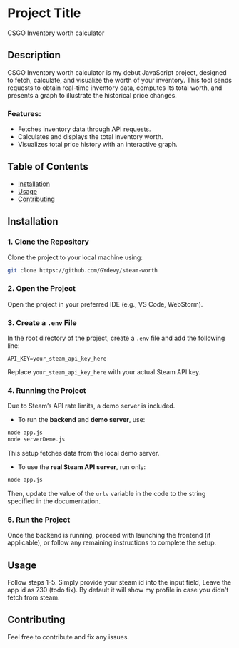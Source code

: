 # Project Title
CSGO Inventory worth calculator


## Description

 CSGO Inventory worth calculator is my debut JavaScript project, designed to fetch, calculate, and visualize the worth of your inventory. 
This tool sends requests to obtain real-time inventory data, computes its total worth, and presents a graph to illustrate the historical price changes.
### Features:

 - Fetches inventory data through API requests.
 - Calculates and displays the total inventory worth.
 - Visualizes total price history with an interactive graph.

## Table of Contents

- [Installation](#installation)
- [Usage](#usage)
- [Contributing](#contributing)

## Installation


### 1. Clone the Repository
Clone the project to your local machine using:

```bash
git clone https://github.com/GYdevy/steam-worth
```

### 2. Open the Project
Open the project in your preferred IDE (e.g., VS Code, WebStorm).

### 3. Create a `.env` File
In the root directory of the project, create a `.env` file and add the following line:

```env
API_KEY=your_steam_api_key_here
```

Replace `your_steam_api_key_here` with your actual Steam API key.

### 4. Running the Project

Due to Steam’s API rate limits, a demo server is included.

- To run the **backend** and **demo server**, use:

```bash
node app.js
node serverDeme.js
```

This setup fetches data from the local demo server.

- To use the **real Steam API server**, run only:

```bash
node app.js
```

Then, update the value of the `urlv` variable in the code to the string specified in the documentation.

### 5. Run the Project
Once the backend is running, proceed with launching the frontend (if applicable), or follow any remaining instructions to complete the setup.

## Usage
Follow steps 1-5.
Simply provide your steam id into the input field, Leave the app id as 730 (todo fix).
By default it will show my profile in case you didn't fetch from steam.



## Contributing

Feel free to contribute and fix any issues.


